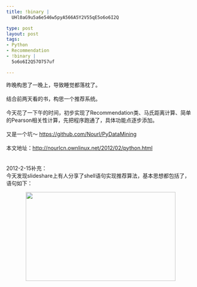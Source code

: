 ```yaml
--- 
title: !binary |
  UHl0aG9u5a6e546w5pyA566A5Y2V55qE5o6o6I2Q

type: post
layout: post
tags: 
- Python
- Recommendation
- !binary |
  5o6o6I2Q57O757uf

---
```

昨晚构思了一晚上，导致睡觉都落枕了。<br /><br />结合前两天看的书，构思一个推荐系统。<br /><br />今天花了一下午的时间，初步实现了Recommendation类、马氏距离计算、简单的Pearson相关性计算，先把程序跑通了，具体功能点逐步添加。<br /><br />又是一个坑～ <a href="https://github.com/Nourl/PyDataMining">https://github.com/Nourl/PyDataMining</a><br /><br />本文地址：<a href="http://nourlcn.ownlinux.net/2012/02/python.html">http://nourlcn.ownlinux.net/2012/02/python.html</a><br /><br /><br />2012-2-15补充：<br />今天发现slideshare上有人分享了shell语句实现推荐算法，基本思想都包括了，语句如下：<br /><div style="clear: both; text-align: center;"><a href="http://i1218.photobucket.com/albums/dd413/nourlcn/wordpressblog/2012-02-15-222602_680x404_scrot.png" style="margin-left: 1em; margin-right: 1em;"><img border="0" height="237" src="http://i1218.photobucket.com/albums/dd413/nourlcn/wordpressblog/2012-02-15-222602_680x404_scrot.png" width="400" /></a></div>
